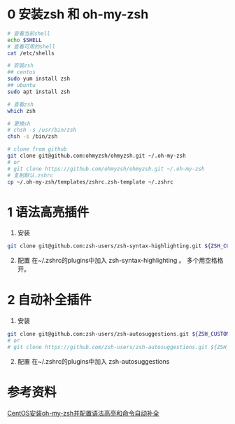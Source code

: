 
# 0 安装zsh 和 oh-my-zsh
```bash
# 查看当前shell
echo $SHELL
# 查看可用的shell
cat /etc/shells

# 安装zsh
## centos
sudo yum install zsh
## ubuntu
sudo apt install zsh

# 查看zsh
which zsh

# 更换sh
# chsh -s /usr/bin/zsh
chsh -s /bin/zsh

# clone from github
git clone git@github.com:ohmyzsh/ohmyzsh.git ~/.oh-my-zsh
# or
# git clone https://github.com/ohmyzsh/ohmyzsh.git ~/.oh-my-zsh
# 复制默认.zshrc
cp ~/.oh-my-zsh/templates/zshrc.zsh-template ~/.zshrc

```



# 1 语法高亮插件
1. 安装
```bash
git clone git@github.com:zsh-users/zsh-syntax-highlighting.git ${ZSH_CUSTOM:-~/.oh-my-zsh/custom}/plugins/zsh-syntax-highlighting
```
2. 配置
在~/.zshrc的plugins中加入 zsh-syntax-highlighting 。
多个用空格格开。

# 2 自动补全插件
1. 安装
```bash
git clone git@github.com:zsh-users/zsh-autosuggestions.git ${ZSH_CUSTOM:-~/.oh-my-zsh/custom}/plugins/zsh-autosuggestions
# or
# git clone https://github.com/zsh-users/zsh-autosuggestions.git ${ZSH_CUSTOM:-~/.oh-my-zsh/custom}/plugins/zsh-autosuggestions
```
2. 配置
在~/.zshrc的plugins中加入 zsh-autosuggestions



# 参考资料
[CentOS安装oh-my-zsh并配置语法高亮和命令自动补全](https://www.cnblogs.com/zhloong/archive/2020/06/21/installohmyzsh.html)



